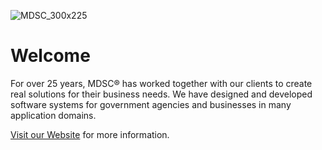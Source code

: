 ![MDSC_300x225](https://user-images.githubusercontent.com/12869442/196556771-c4afaab4-d50f-4ede-a0ea-0513c950ed6b.png)

# Welcome

For over 25 years, MDSC® has worked together with our clients to create real solutions for their business needs. 
We have designed and developed software systems for government agencies and businesses in many application domains.

[Visit our Website](https://mdsc.com) for more information.
